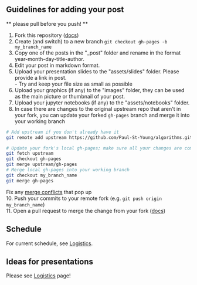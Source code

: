 ## Guidelines for adding your post
** please pull before you push! **
  1. Fork this repository ([docs](https://docs.github.com/en/github/getting-started-with-github/fork-a-repo))
  2. Create (and switch) to a new branch `git checkout gh-pages -b my_branch_name`
  4. Copy one of the posts in the "\_post" folder and rename in the format year-month-day-title-author.
  5. Edit your post in markdown format.
  6. Upload your presentation slides to the "assets/slides" folder. Please provide a link in post.  
    - Try and keep your file size as small as possible  
  7. Upload your graphics (if any) to the "images" folder, they can be used as the main picture or thumbnail of your post.
  8. Upload your jupyter notebooks (if any) to the "assets/notebooks" folder.
  9. In case there are changes to the original upstream repo that aren't in your fork, you can update your forked `gh-pages` branch and merge it into your working branch
```bash
# Add upstream if you don't already have it
git remote add upstream https://github.com/Paul-St-Young/algorithms.git

# Update your fork's local gh-pages; make sure all your changes are committed before this
git fetch upstream
git checkout gh-pages
git merge upstream/gh-pages
# Merge local gh-pages into your working branch
git checkout my_branch_name
git merge gh-pages
```
Fix any [merge conflicts](https://docs.github.com/en/github/collaborating-with-issues-and-pull-requests/resolving-a-merge-conflict-using-the-command-line) that pop up  
  10. Push your commits to your remote fork (e.g. `git push origin my_branch_name`)   
  11. Open a pull request to merge the change from your fork ([docs](https://docs.github.com/en/github/collaborating-with-issues-and-pull-requests/creating-a-pull-request-from-a-fork))

## Schedule

For current schedule, see [Logistics](http://paul-st-young.github.io/algorithms/roadmap/).

## Ideas for presentations

Please see [Logistics](http://paul-st-young.github.io/algorithms/roadmap/) page!
